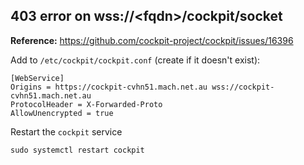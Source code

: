 ## 403 error on wss://&lt;fqdn&gt;/cockpit/socket
**Reference:** https://github.com/cockpit-project/cockpit/issues/16396

Add to `/etc/cockpit/cockpit.conf` (create if it doesn't exist):
```
[WebService]
Origins = https://cockpit-cvhn51.mach.net.au wss://cockpit-cvhn51.mach.net.au
ProtocolHeader = X-Forwarded-Proto
AllowUnencrypted = true
```

Restart the `cockpit` service
```
sudo systemctl restart cockpit
```